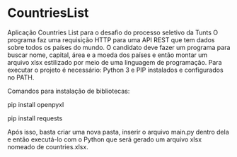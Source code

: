 # CountriesList
Aplicação Countries List para o desafio do processo seletivo da Tunts
O programa faz uma requisição HTTP para uma API REST que tem dados sobre todos os países do mundo. O candidato deve fazer um programa para buscar nome, capital, área e a moeda dos países e então montar um arquivo xlsx estilizado por meio de uma linguagem de programação. Para executar o projeto é necessário:
Python 3 e PIP instalados e configurados no PATH.

Comandos para instalação de bibliotecas:

pip install openpyxl

pip install requests


Após isso, basta criar uma nova pasta, inserir o arquivo main.py dentro dela e então executá-lo com o Python que será gerado um arquivo xlsx nomeado de countries.xlsx.
